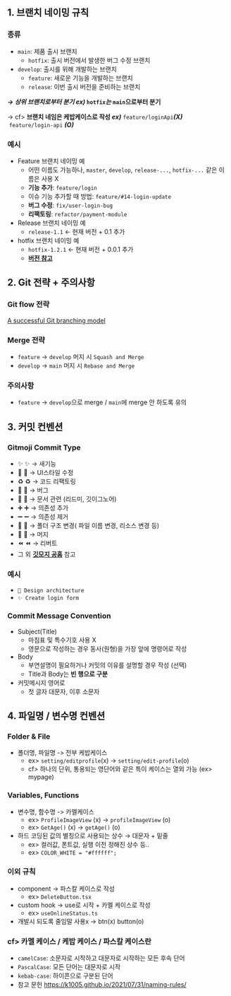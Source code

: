 ## 1. 브랜치 네이밍 규칙

### 종류

- `main`: 제품 출시 브랜치
  - `hotfix`: 출시 버전에서 발생한 버그 수정 브랜치
- `develop`: 출시를 위해 개발하는 브랜치
  - `feature`: 새로운 기능을 개발하는 브랜치
  - `release`: 이번 출시 버전을 준비하는 브랜치

***→ 상위 브랜치로부터 분기 ex)* `hotfix`*는* `main`으로부터 분기**

→ cf> **브랜치 네임은 케밥케이스로 작성 *ex)*** `feature/loginApi`**_(X)_**  `feature/login-api` **_(O)_**

### 예시

- Feature 브랜치 네이밍 예
  - 어떤 이름도 가능하나, `master`, `develop`, `release-...`, `hotfix-...` 같은 이름은 사용 X
  - **기능 추가**: `feature/login`
  - 이슈 기능 추가할 때 방법: `feature/#14-login-update`
  - **버그 수정**: `fix/user-login-bug`
  - **리팩토링**: `refactor/payment-module`
- Release 브랜치 네이밍 예
  - `release-1.1` ← 현재 버전 + 0.1 추가
- hotfix 브랜치 네이밍 예
  - `hotfix-1.2.1` ← 현재 버전 + 0.0.1 추가
  - [**버전 참고**](https://devdesigner.tistory.com/21)

## 2. Git 전략 + 주의사항

### Git flow 전략

[A successful Git branching model](https://nvie.com/posts/a-successful-git-branching-model/)

### Merge 전략

- `feature` → `develop` 머지 시 `Squash and Merge`
- `develop` → `main` 머지 시 `Rebase and Merge`

### 주의사항

- `feature` → `develop`으로 merge / `main`에 merge 안 하도록 유의

## 3. 커밋 컨벤션

### Gitmoji Commit Type

- ✨ :sparkles: → 새기능
- 💄 :lipstick: → UI스타일 수정
- ♻️ :recycle: → 코드 리팩토링
- 🐛 :bug: → 버그
- 📝 :memo: → 문서 관련 (리드미, 깃이그노어)
- ➕ :heavy_plus_sign: → 의존성 추가
- ➖ :heavy_minus_sign: → 의존성 제거
- 🎨 :art: → 폴더 구조 변경( 파일 이름 변경, 리소스 변경 등)
- 🔀 :twisted_rightwards_arrows: → 머지
- ⏪ :rewind: → 리버트
- 그 외 [**깃모지 공홈**](https://gitmoji.dev/) 참고

### 예시

- `🎨 Design architecture`
- `✨ Create login form`

### Commit Message Convention

- Subject(Title)
  - 마침표 및 특수기호 사용 X
  - 영문으로 작성하는 경우 동사(원형)을 가장 앞에 명령어로 작성
- Body
  - 부연설명이 필요하거나 커밋의 이유를 설명할 경우 작성 (선택)
  - Title과 Body는 **빈 행으로 구분**
- 커밋메시지 영어로
  - 첫 글자 대문자, 이후 소문자

## 4. 파일명 / 변수명 컨벤션

### Folder & File

- 폴더명, 파일명 -> 전부 케밥케이스
  - ex> `setting/editprofile`(x) -> `setting/edit-profile`(o)
  - cf> 하나의 단위, 통용되는 영단어와 같은 특이 케이스는 열외 가능 (ex> mypage)

### Variables, Functions

- 변수명, 함수명 -> 카멜케이스
  - ex> `ProfileImageView` (x) → `profileImageView` (o)
  - ex> `GetAge()` (x) → `getAge()` (o)
- 하드 코딩된 값의 별칭으로 사용되는 상수 → 대문자 + 밑줄
  - ex> 컬러값, 폰트값, 실행 이전 정해진 상수 등..
  - ex> `COLOR_WHITE = "#ffffff";`

### 이외 규칙

- component → 파스칼 케이스로 작성
  - ex> `DeleteButton.tsx`
- custom hook → use로 시작 + 카멜 케이스로 작성
  - ex> `useOnlineStatus.ts`
- 개발시 되도록 줄임말 사용x → btn(x) button(o)

### cf> 카멜 케이스 / 케밥 케이스 / 파스칼 케이스란

- `camelCase`: 소문자로 시작하고 대문자로 시작하는 모든 후속 단어
- `PascalCase`: 모든 단어는 대문자로 시작
- `kebab-case`: 하이픈으로 구분된 단어
- 참고 문헌
  https://k1005.github.io/2021/07/31/naming-rules/
